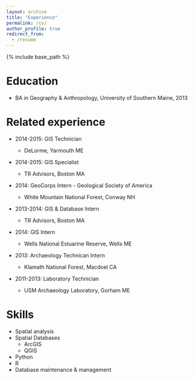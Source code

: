 ```yaml
---
layout: archive
title: "Experience"
permalink: /cv/
author_profile: true
redirect_from:
  - /resume
---
```


{% include base_path %}

Education
======
* BA in Geography & Anthropology, University of Southern Maine, 2013

Related experience
======

* 2014-2015: GIS Technician
  * DeLorme, Yarmouth ME

* 2014-2015: GIS Specialist
  * TR Advisors, Boston MA

* 2014: GeoCorps Intern - Geological Society of America
  * White Mountain National Forest, Conway NH
  
* 2013-2014: GIS & Database Intern
  * TR Advisors, Boston MA
  
* 2014: GIS Intern
  * Wells National Estuarine Reserve, Wells ME
  
* 2013: Archaeology Technican Intern
  * Klamath National Forest, Macdoel CA
  
* 2011-2013: Laboratory Technician
  * USM Archaeology Laboratory, Gorham ME
  
Skills
======
* Spatial analysis 
* Spatial Databases
  * ArcGIS
  * QGIS
* Python
* R
* Database maintenance & management
